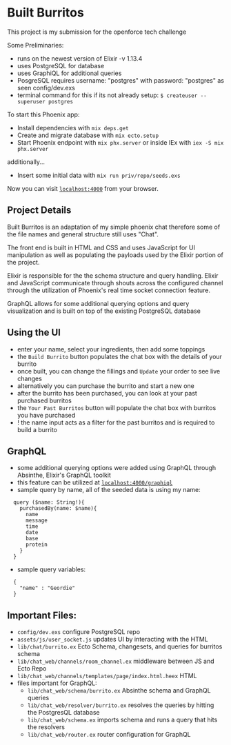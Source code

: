 # Built Burritos

This project is my submission for the openforce tech challenge

Some Preliminaries:

  * runs on the newest version of Elixir -v 1.13.4
  * uses PostgreSQL for database
  * uses GraphiQL for additional queries
  * PosgreSQL requires username: "postgres" with password: "postgres" as seen config/dev.exs
  * terminal command for this if its not already setup: `$ createuser --superuser postgres`

To start this Phoenix app:

  * Install dependencies with `mix deps.get`
  * Create and migrate database with `mix ecto.setup`
  * Start Phoenix endpoint with `mix phx.server` or inside IEx with `iex -S mix phx.server`

  additionally...

  * Insert some initial data with `mix run priv/repo/seeds.exs`

Now you can visit [`localhost:4000`](http://localhost:4000) from your browser.

## Project Details

Built Burritos is an adaptation of my simple phoenix chat therefore some of the file names and general structure still uses "Chat".

The front end is built in HTML and CSS and uses JavaScript for UI manipulation as well as populating the payloads used by the Elixir portion of the project.

Elixir is responsible for the the schema structure and query handling. Elixir and JavaScript communicate through shouts across the configured channel through the utilization of Phoenix's real time socket connection feature.

GraphQL allows for some additional querying options and query visualization and is built on top of the existing PostgreSQL database


## Using the UI

  * enter your name, select your ingredients, then add some toppings
  * the `Build Burrito` button populates the chat box with the details of your burrito
  * once built, you can change the fillings and `Update` your order to see live changes
  * alternatively you can purchase the burrito and start a new one
  * after the burrito has been purchased, you can look at your past purchased burritos
  * the `Your Past Burritos` button will populate the chat box with burritos you have purchased
  * ! the name input acts as a filter for the past burritos and is required to build a burrito

## GraphQL

  * some additional querying options were added using GraphQL through Absinthe, Elixir's GraphQL toolkit
  * this feature can be utilized at [`localhost:4000/graphiql`](http://localhost:4000/graphiql)
  * sample query by name, all of the seeded data is using my name:
```
  query ($name: String!){
    purchasedBy(name: $name){
      name
      message
      time
      date
      base
      protein
    }
  }
```
* sample query variables:
```
  {
    "name" : "Geordie"
  }
```

## Important Files:
  * `config/dev.exs` configure PostgreSQL repo
  * `assets/js/user_socket.js` updates UI by interacting with the HTML
  * `lib/chat/burrito.ex` Ecto Schema, changesets, and queries for burritos schema
  * `lib/chat_web/channels/room_channel.ex` middleware between JS and Ecto Repo
  * `lib/chat_web/channels/templates/page/index.html.heex` HTML
  * files important for GraphQL:
    - `lib/chat_web/schema/burrito.ex` Absinthe schema and GraphQL queries
    - `lib/chat_web/resolver/burrito.ex` resolves the queries by hitting the PostgresQL database
    - `lib/chat_web/schema.ex` imports schema and runs a query that hits the resolvers
    - `lib/chat_web/router.ex` router configuration for GraphQL
